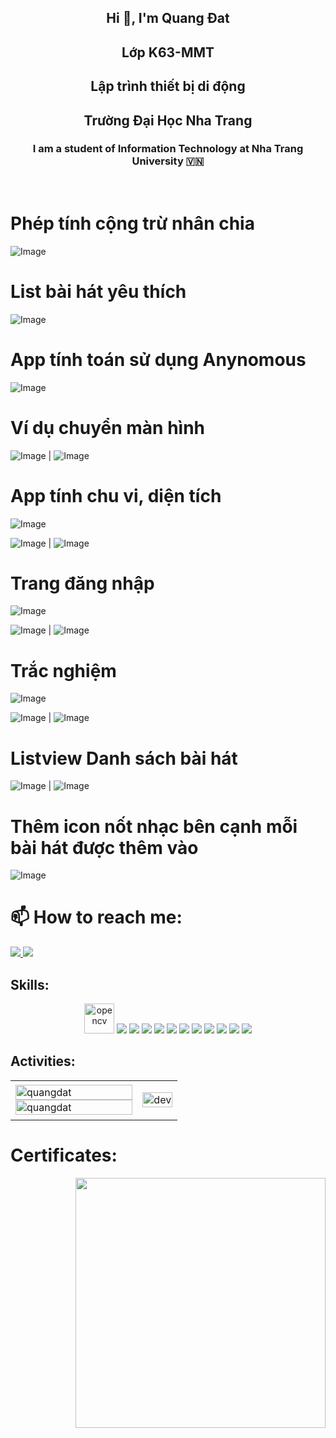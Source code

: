 <!-- <img align="left" width="400" src="https://github.githubassets.com/images/modules/profile/profile-first-repo.svg" /> -->

<!-- <img align="right" width="64" src="https://img.icons8.com/color/48/vietnam-circular.png" /> -->

<h2 align="center">Hi 👋, I'm Quang Đat </h2>
<h2 align="center"> Lớp K63-MMT </h2>
<h2 align="center"> Lập trình thiết bị di động </h2>
<h2 align="center"> Trường Đại Học Nha Trang </h2>
<p align="center">
  <h3 align="center">I am a student of Information Technology at Nha Trang University 🇻🇳 </h3>
</p>


<br />

# Phép tính cộng trừ nhân chia

![Image](https://github.com/user-attachments/assets/792321a8-4115-44aa-8829-cceed5f832ac)

# List bài hát yêu thích

![Image](https://github.com/user-attachments/assets/66917383-5feb-467f-8684-765b65c8afb0)

# App tính toán sử dụng Anynomous

![Image](https://github.com/user-attachments/assets/7715e9d9-960e-4522-a02f-64374050f2b4)

# Ví dụ chuyển màn hình 

![Image](https://github.com/user-attachments/assets/fba89c27-5a81-4551-aa73-b8709c7929fd) | ![Image](https://github.com/user-attachments/assets/f871ec90-31e8-4597-a6eb-2e35a82a8261)

# App tính chu vi, diện tích

![Image](https://github.com/user-attachments/assets/37bedce1-4c01-4800-aa8f-dc2d488992c7)

![Image](https://github.com/user-attachments/assets/68940c5e-ba77-40ec-b005-52b2f2912669) | ![Image](https://github.com/user-attachments/assets/fccbdaa4-55cd-4656-8110-32721b71b406)

# Trang đăng nhập 

![Image](https://github.com/user-attachments/assets/c6c10b9d-acf4-4b10-9347-ce5403eb850c)

![Image](https://github.com/user-attachments/assets/ef99455a-d7f0-4b46-aeab-0f07c741b892) | ![Image](https://github.com/user-attachments/assets/f50decad-eebe-4ae9-b01c-73a081194fda)

# Trắc nghiệm 

![Image](https://github.com/user-attachments/assets/1a3c7849-12ff-47b8-ae6e-a4f665b15b40) 


![Image](https://github.com/user-attachments/assets/dac56834-ca06-4fe4-af6f-27c0239042f9) | ![Image](https://github.com/user-attachments/assets/8e481932-0a6b-42b3-aebd-af5ec18a1886)

# Listview Danh sách bài hát

![Image](https://github.com/user-attachments/assets/a6a77ad3-8ba8-4846-9231-515816c5edb9) | ![Image](https://github.com/user-attachments/assets/de102999-ed9a-494b-84e1-54dd24d8de7f)

# Thêm icon nốt nhạc bên cạnh mỗi bài hát được thêm vào

![Image](https://github.com/user-attachments/assets/24b06372-2437-489e-aab7-e2eebbd8d1be)

# 📫 How to reach me:

  </a>
  <a href="https://www.facebook.com/attripttmd" alt="Facebook">
    <img src="https://img.icons8.com/fluent/48/000000/facebook-new.png" target="_blank" />
  </a> 
  <a href="https://github.com/NguyenQuangDat123/63131916-AndroidProgramming" alt="Github">
    <img src="https://img.icons8.com/fluent/48/000000/github.png"/>
  </a> 


## Skills:
<p align="center">
  <img src="https://www.vectorlogo.zone/logos/opencv/opencv-icon.svg" alt="opencv" width="48" height="48"/> 
  <img src="https://img.icons8.com/color/48/000000/microsoft-sql-server.png"/>
  <img src="https://img.icons8.com/color/48/000000/mysql-logo.png"/>
  <img src="https://img.icons8.com/color/48/000000/mongodb.png"/>
  <img src="https://img.icons8.com/fluent/48/000000/matlab.png"/>
  <img src="https://img.icons8.com/color/48/000000/git.png"/>
  <img src="https://img.icons8.com/color/48/000000/github-2.png"/>
  <img src="https://img.icons8.com/color/48/000000/visual-studio-code-2019.png"/>
  <img src="https://img.icons8.com/color/48/null/visual-studio--v2.png"/>
  <img src="https://img.icons8.com/dusk/48/000000/anaconda.png"/>
  <img src="https://img.icons8.com/fluent/48/000000/spyder-ide.png"/>
  <img src="https://img.icons8.com/color/48/000000/trello.png"/>
</p>

## Activities:

<table style="width:100%;">
  <tr>
    <td>
      <img src="https://github-readme-stats.vercel.app/api/top-langs/?username=quangdat&bg_color=FFFFFF00&text_color=179fa3&layout=compact&hide=CSS&langs_count=10&custom_title=Top%20ngôn%20ngữ%20được%20dùng" alt="quangdat" width="100%"/>
      <img src="https://github-readme-stats.vercel.app/api?username=quangdat&bg_color=FFFFFF00&text_color=179fa3&show_icons=true&count_private=true&include_all_commits=true&custom_title=Hoạt%20động%20trên%20Github" alt="quangdat" width="100%"/>
    </td>
    <td>
      <p align="center"> 
        <img src="https://cdn.dribbble.com/users/1059583/screenshots/4171367/coding-freak.gif" alt="dev" width="100%"/>
      </p>
    </td>
  </tr>
</table>

# Certificates:

<img align="right" width="400" src="https://github.githubassets.com/images/modules/profile/profile-joined-github.svg">


